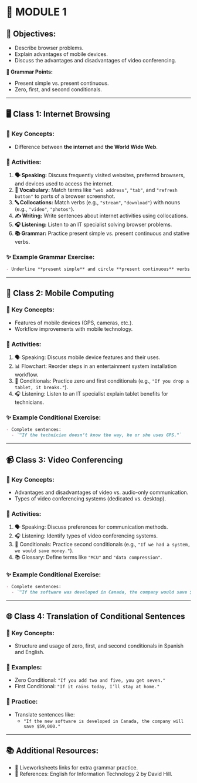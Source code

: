 # 📌 MODULE 1  

## 🎯 Objectives:  
- Describe browser problems.  
- Explain advantages of mobile devices.  
- Discuss the advantages and disadvantages of video conferencing.  

**📖 Grammar Points:**  
- Present simple vs. present continuous.  
- Zero, first, and second conditionals.  

---

## 🖥️ Class 1: Internet Browsing  

### 🔑 Key Concepts:  
- Difference between **the internet** and **the World Wide Web**.  

### 📝 Activities:  
1. **🗣️ Speaking:** Discuss frequently visited websites, preferred browsers, and devices used to access the internet.  
2. **📖 Vocabulary:** Match terms like `"web address"`, `"tab"`, and `"refresh button"` to parts of a browser screenshot.  
3. **🔤 Collocations:** Match verbs (e.g., `"stream"`, `"download"`) with nouns (e.g., `"video"`, `"photos"`).  
4. **✍️ Writing:** Write sentences about internet activities using collocations.  
5. **🎧 Listening:** Listen to an IT specialist solving browser problems.  
6. **📚 Grammar:** Practice present simple vs. present continuous and stative verbs.  

### ✨ Example Grammar Exercise:  
```markdown
- Underline **present simple** and circle **present continuous** verbs in sentences.
```

---

## 📱 Class 2: Mobile Computing
### 🔑 Key Concepts:
- Features of mobile devices (GPS, cameras, etc.).
- Workflow improvements with mobile technology.

### 📝 Activities:
1. 🗣️ Speaking: Discuss mobile device features and their uses.
2. 📊 Flowchart: Reorder steps in an entertainment system installation workflow.
3. 📖 Conditionals: Practice zero and first conditionals (e.g., `"If you drop a tablet, it breaks."`).
4. 🎧 Listening: Listen to an IT specialist explain tablet benefits for technicians.

### ✨ Example Conditional Exercise:
```markdown
- Complete sentences:  
  - `"If the technician doesn’t know the way, he or she uses GPS."`  
```

---

## 📹 Class 3: Video Conferencing
### 🔑 Key Concepts:
- Advantages and disadvantages of video vs. audio-only communication.
- Types of video conferencing systems (dedicated vs. desktop).

### 📝 Activities:
1. 🗣️ Speaking: Discuss preferences for communication methods.
2. 🎧 Listening: Identify types of video conferencing systems.
3. 📖 Conditionals: Practice second conditionals (e.g., `"If we had a system, we would save money."`).
4. 📚 Glossary: Define terms like `"MCU"` and `"data compression"`.

### ✨ Example Conditional Exercise:
```markdown
- Complete sentences:  
  - `"If the software was developed in Canada, the company would save $59,000."`  
```

---

## 🌐 Class 4: Translation of Conditional Sentences
### 🔑 Key Concepts:
- Structure and usage of zero, first, and second conditionals in Spanish and English.

### 📌 Examples:
- Zero Conditional: `"If you add two and five, you get seven."`
- First Conditional: `"If it rains today, I’ll stay at home."`

### 📝 Practice:
- Translate sentences like:
  - `"If the new software is developed in Canada, the company will save $59,000."`
 
---

## 📚 Additional Resources:
- 🔗 Liveworksheets links for extra grammar practice.
- 📖 References: English for Information Technology 2 by David Hill.
